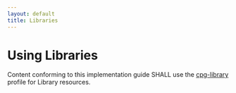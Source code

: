 ```yaml
---
layout: default
title: Libraries
---
```


# Using Libraries

Content conforming to this implementation guide SHALL use the [cpg-library](StructureDefinition-cgp-library.html) profile for Library resources.

